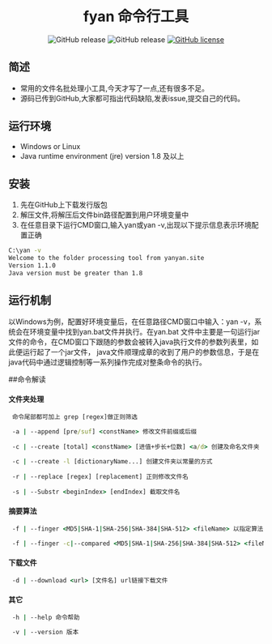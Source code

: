 <div align="center">
<H1>fyan 命令行工具</H1>
  <img alt="GitHub release" src="https://img.shields.io/badge/java-%3E%3D1.8-blue">
  <img alt="GitHub release" src="https://img.shields.io/github/release-pre/BegoniaGit/fyan">
<a href="https://github.com/BegoniaGit/fyan/blob/master/LICENSE"><img alt="GitHub license" src="https://img.shields.io/github/license/BegoniaGit/fyan"></a>
</div>

## 简述
- 常用的文件名批处理小工具,今天才写了一点,还有很多不足。
- 源码已传到GitHub,大家都可指出代码缺陷,发表issue,提交自己的代码。


## 运行环境
- Windows or Linux
- Java runtime environment (jre) version 1.8 及以上

## 安装
1. 先在GitHub上下载发行版包
2. 解压文件,将解压后文件bin路径配置到用户环境变量中
3. 在任意目录下运行CMD窗口,输入yan或yan -v,出现以下提示信息表示环境配置正确
```cmd
C:\yan -v
Welcome to the folder processing tool from yanyan.site
Version 1.1.0
Java version must be greater than 1.8

```
## 运行机制
以Windows为例，配置好环境变量后，在任意路径CMD窗口中输入：yan -v，系统会在环境变量中找到yan.bat文件并执行。在yan.bat
文件中主要是一句运行jar文件的命令，在CMD窗口下跟随的参数会被转入java执行文件的参数列表里，如此便运行起了一个jar文件，
java文件顺理成章的收到了用户的参数信息，于是在java代码中通过逻辑控制等一系列操作完成对整条命令的执行。

##命令解读

#### 文件夹处理
```cmd
 命令尾部都可加上 grep [regex]做正则筛选

 -a | --append [pre/suf] <constName> 修改文件前缀或后缀
 
 -c | --create [total] <constName> [进值+步长+位数] <a/d> 创建及命名文件夹
 
 -c | --create -l [dictionaryName...] 创建文件夹以常量的方式
 
 -r | --replace [regex] [replacement] 正则修改文件名
 
 -s | --Substr <beginIndex> [endIndex] 截取文件名
```


#### 摘要算法
```cmd
 -f | --finger <MD5|SHA-1|SHA-256|SHA-384|SHA-512> <fileName> 以指定算法计算文件摘要

 -f | --finger -c|--compared <MD5|SHA-1|SHA-256|SHA-384|SHA-512> <fileName> <fingerPrint> 对比摘要，文件防篡改
```

#### 下载文件
```cmd
 -d | --download <url> [文件名] url链接下载文件
```

#### 其它
```cmd
 -h | --help 命令帮助

 -v | --version 版本
```



